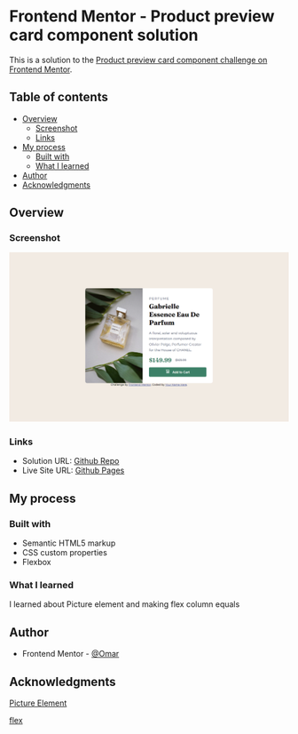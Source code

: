 # Frontend Mentor - Product preview card component solution

This is a solution to the [Product preview card component challenge on Frontend Mentor](https://www.frontendmentor.io/challenges/product-preview-card-component-GO7UmttRfa).

## Table of contents

- [Overview](#overview)
  - [Screenshot](#screenshot)
  - [Links](#links)
- [My process](#my-process)
  - [Built with](#built-with)
  - [What I learned](#what-i-learned)
- [Author](#author)
- [Acknowledgments](#acknowledgments)

## Overview

### Screenshot

![](./screenshot/screenshot.png)

### Links

- Solution URL: [Github Repo](https://github.com/to-my-learning-path/product-preview-card)
- Live Site URL: [Github Pages](https://to-my-learning-path.github.io/product-preview-card)

## My process

### Built with

- Semantic HTML5 markup
- CSS custom properties
- Flexbox

### What I learned

I learned about Picture element and making flex column equals

## Author

- Frontend Mentor - [@Omar](https://www.frontendmentor.io/profile/to-my-learning-path)

## Acknowledgments

[Picture Element](https://developer.mozilla.org/en-US/docs/Web/HTML/Element/picture)

[flex](https://developer.mozilla.org/en-US/docs/Web/CSS/flex)
